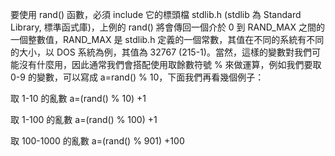要使用 rand() 函數，必須 include 它的標頭檔 stdlib.h (stdlib 為 Standard Library, 標準函式庫)，上例的 rand() 將會傳回一個介於 0 到 RAND_MAX 之間的一個整數值，RAND_MAX 是 stdlib.h 定義的一個常數，其值在不同的系統有不同的大小，以 DOS 系統為例，其值為 32767 (215-1)。當然，這樣的變數對我們可能沒有什麼用，因此通常我們會搭配使用取餘數符號 % 來做運算，例如我們要取 0-9 的變數，可以寫成 a=rand() % 10，下面我們再看幾個例子：

取 1-10 的亂數 a=(rand() % 10) +1

取 1-100 的亂數 a=(rand() % 100) +1

取 100-1000 的亂數 a=(rand() % 901) +100
